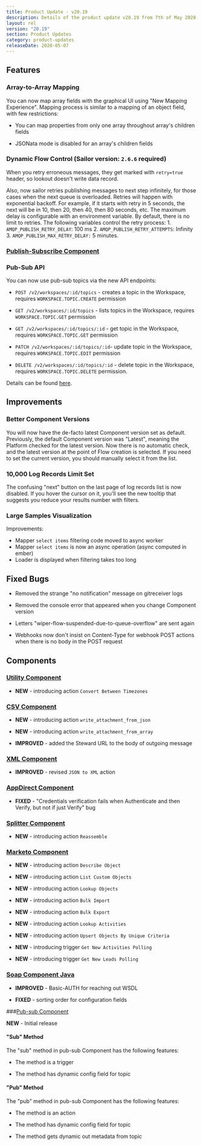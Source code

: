 ```yaml
---
title: Product Update - v20.19
description: Details of the product update v20.19 from 7th of May 2020.
layout: rel
version: "20.19"
section: Product Updates
category: product-updates
releaseDate: 2020-05-07
---
```


## Features

### Array-to-Array Mapping
You can now map array fields with the graphical UI using "New Mapping Experience". Mapping process is similar to a mapping of an object field, with few restrictions:

- You can map properties from only one array throughout array's children fields

- JSONata mode is disabled for an array's children fields

### Dynamic Flow Control (Sailor version: `2.6.6` required)
When you retry erroneous messages, they get marked with `retry=true` header, so lookout doesn't write data record.

Also, now sailor retries publishing messages to next step infinitely, for those cases when the next queue is overloaded. Retries will happen with exponential backoff. For example, if it starts with retry in 5 seconds, the next will be in 10, then 20, then 40, then 80 seconds, etc. The maximum delay is configurable with an environment variable. By default, there is no limit to retries.
The following variables control the retry process:
1\. `AMQP_PUBLISH_RETRY_DELAY`: 100 ms
2\. `AMQP_PUBLISH_RETRY_ATTEMPTS`: Infinity
3\.  `AMQP_PUBLISH_MAX_RETRY_DELAY:` 5 minutes.

### [Publish-Subscribe Component](https://github.com/elasticio/pub-sub)

### Pub-Sub API
You can now use pub-sub topics via the new API endpoints:

* `POST /v2/workspaces/:id/topics` - creates a topic in the Workspace, requires `WORKSPACE.TOPIC.CREATE` permission

* `GET /v2/workspaces/:id/topics` - lists topics in the Workspace, requires `WORKSPACE.TOPIC.GET` permission

* `GET /v2/workspaces/:id/topics/:id` - get topic in the Workspace, requires `WORKSPACE.TOPIC.GET` permission

* `PATCH /v2/workspaces/:id/topics/:id`- update topic in the Workspace, requires `WORKSPACE.TOPIC.EDIT` permission

* `DELETE /v2/workspaces/:id/topics/:id` - delete topic in the Workspace, requires `WORKSPACE.TOPIC.DELETE` permission.


Details can be found [here]({{site.data.tenant.apiBaseUri}}docs/v2/#what-is-a-topic-unit?).


## Improvements

### Better Component Versions
You will now have the de-facto latest Component version set as default. Previously, the default Component version was "Latest", meaning the Platform checked for the latest version. Now there is no automatic check, and the latest version at the point of Flow creation is selected. If you need to set the current version, you should manually select it from the list.    

### 10,000 Log Records Limit Set
The confusing "next" button on the last page of log records list is now disabled. If you hover the cursor on it, you'll see the new tooltip that suggests you reduce your results number with filters.

### Large Samples Visualization
Improvements:
- Mapper `select items` filtering code moved to async worker
- Mapper `select items` is now an async operation (async computed in ember)
- Loader is displayed when filtering takes too long


## Fixed Bugs

* Removed the strange "no notification" message on gitreceiver logs

* Removed the console error that appeared when you change Component version

* Letters "wiper-flow-suspended-due-to-queue-overflow" are sent again

* Webhooks now don't insist on Content-Type for webhook POST actions when there is no body in the POST request


## Components

### [Utility Component](/components/address/)

*   **NEW** - introducing action `Convert Between Timezones`


### [CSV Component](/components/csv-component/)

*   **NEW** - introducing action `write_attachment_from_json`

*   **NEW** - introducing action `write_attachment_from_array`

*   **IMPROVED** - added the Steward URL to the body of outgoing message

### [XML Component](/components/xml-component/)

*   **IMPROVED** - revised `JSON to XML` action   

### [AppDirect Component](/components/appdirect-component/)

*   **FIXED** - "Credentials verification fails when Authenticate and then Verify, but not if just Verify" bug

### [Splitter Component](/components/splitter-component/)

*   **NEW** - introducing action `Reassemble`

### [Marketo Component](/components/marketo-component/)

*   **NEW** - introducing action `Describe Object`

*   **NEW** - introducing action `List Custom Objects`

*   **NEW** - introducing action `Lookup Objects`

*   **NEW** - introducing action `Bulk Import`

*   **NEW** - introducing action `Bulk Export`

*   **NEW** - introducing action `Lookup Activities`

*   **NEW** - introducing action `Upsert Objects By Unique Criteria`

*   **NEW** - introducing trigger `Get New Activities Polling`

*   **NEW** - introducing trigger `Get New Leads Polling`

### [Soap Component Java](/components/soap-component-java/)

*   **IMPROVED** - Basic-AUTH for reaching out WSDL

*   **FIXED** - sorting order for configuration fields

###[Pub-sub Component](https://github.com/elasticio/pub-sub)

**NEW** -  Initial release

#### "Sub" Method
The "sub" method in pub-sub Component has the following features:
- The method is a trigger

- The method has dynamic config field for topic

#### "Pub" Method
The "pub" method in pub-sub Component has the following features:
- The method is an action

- The method has dynamic config field for topic

- The method gets dynamic out metadata from topic
